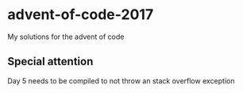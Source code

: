 # advent-of-code-2017
My solutions for the advent of code

## Special attention

Day 5 needs to be compiled to not throw an stack overflow exception
